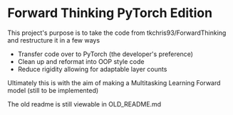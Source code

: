 # Forward Thinking PyTorch Edition
This project's purpose is to take the code from tkchris93/ForwardThinking and restructure it in a few ways
- Transfer code over to PyTorch (the developer's preference)
- Clean up and reformat into OOP style code
- Reduce rigidity allowing for adaptable layer counts

Ultimately this is with the aim of making a Multitasking Learning Forward model (still to be implemented)

The old readme is still viewable in OLD_README.md